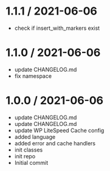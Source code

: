 
1.1.1 / 2021-06-06
==================

  * check if insert_with_markers exist

1.1.0 / 2021-06-06
==================

  * update CHANGELOG.md
  * fix namespace

1.0.0 / 2021-06-06
==================

  * update CHANGELOG.md
  * update CHANGELOG.md
  * update WP LiteSpeed Cache config
  * added language
  * added error and cache handlers
  * init classes
  * init repo
  * Initial commit
